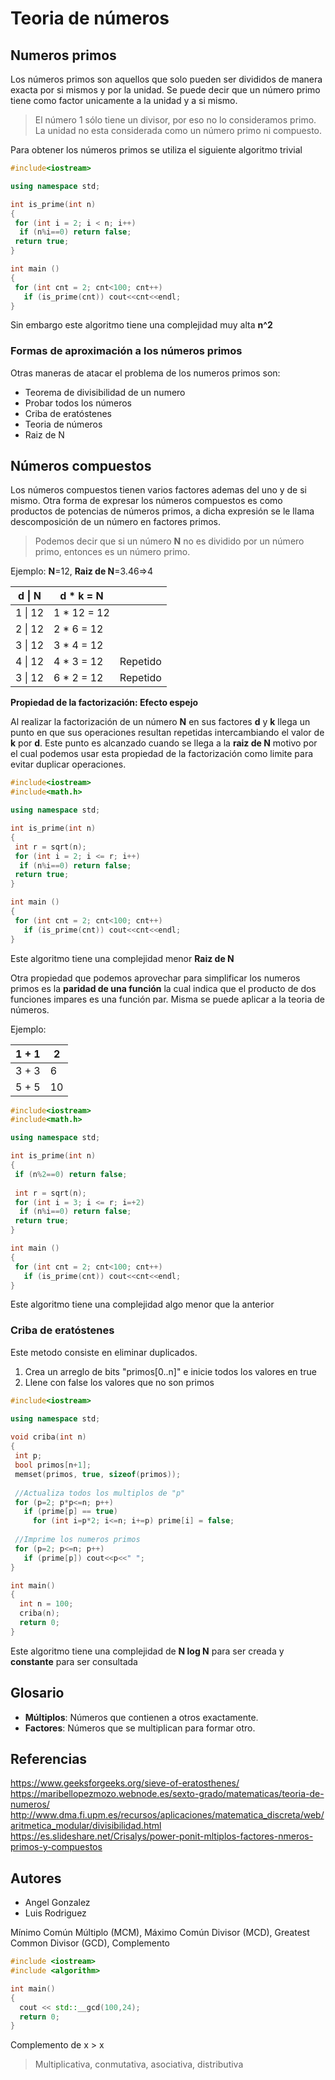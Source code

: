 # Teoria de números

## Numeros primos

Los números primos son aquellos que solo pueden ser divididos de manera exacta por si mismos y por la unidad. Se puede decir que un número primo tiene como factor unicamente a la unidad y a si mismo.

> El número 1 sólo tiene un divisor, por eso no lo consideramos primo. La unidad no esta considerada como un número primo ni compuesto.

Para obtener los números primos se utiliza el siguiente algoritmo trivial

```c++
#include<iostream>

using namespace std;

int is_prime(int n)
{
 for (int i = 2; i < n; i++)
  if (n%i==0) return false;
 return true;
}

int main ()
{
 for (int cnt = 2; cnt<100; cnt++)
   if (is_prime(cnt)) cout<<cnt<<endl;
}
```
Sin embargo este algoritmo tiene una complejidad muy alta **n^2**

### Formas de aproximación a los números primos

Otras maneras de atacar el problema de los numeros primos son:

* Teorema de divisibilidad de un numero
* Probar todos los números
* Criba de eratóstenes
* Teoria de números
* Raiz de N

## Números compuestos

Los números compuestos tienen varios factores ademas del uno y de si mismo. Otra forma de expresar los números compuestos es como productos de potencias de números primos, a dicha expresión se le llama descomposición de un número en factores primos.

> Podemos decir que si un número **N** no es dividido por un número primo, entonces es un número primo.

Ejemplo: **N**=12, **Raiz de N**=3.46=>4

| d \| N | d * k = N | |
| --- | --- | --- |
| 1 \| 12 | 1 * 12 = 12 | |
| 2 \| 12 | 2 * 6 = 12 | |
| 3 \| 12 | 3 * 4 = 12 | |
| 4 \| 12 | 4 * 3 = 12 | Repetido |
| 3 \| 12 | 6 * 2 = 12 | Repetido |

**Propiedad de la factorización: Efecto espejo**

Al realizar la factorización de un número **N** en sus factores **d** y **k** llega un punto en que sus operaciones resultan repetidas intercambiando el valor de **k** por **d**. Este punto es alcanzado cuando se llega a la **raiz de N** motivo por el cual podemos usar esta propiedad de la factorización como limite para evitar duplicar operaciones.

```c++
#include<iostream>
#include<math.h>

using namespace std;

int is_prime(int n)
{
 int r = sqrt(n);
 for (int i = 2; i <= r; i++)
  if (n%i==0) return false;
 return true;
}

int main ()
{
 for (int cnt = 2; cnt<100; cnt++)
   if (is_prime(cnt)) cout<<cnt<<endl;
}
```
Este algoritmo tiene una complejidad menor **Raiz de N**

Otra propiedad que podemos aprovechar para simplificar los numeros primos es la **paridad de una función** la cual indica que el producto de dos funciones impares es una función par. Misma se puede aplicar a la teoria de números.

Ejemplo:

| 1 + 1 | 2 |
|---|---|
| 3 + 3 | 6 |
| 5 + 5 | 10 |

```c++
#include<iostream>
#include<math.h>

using namespace std;

int is_prime(int n)
{
 if (n%2==0) return false;
 
 int r = sqrt(n);
 for (int i = 3; i <= r; i=+2)
  if (n%i==0) return false;
 return true;
}

int main ()
{
 for (int cnt = 2; cnt<100; cnt++)
   if (is_prime(cnt)) cout<<cnt<<endl;
}
```
Este algoritmo tiene una complejidad algo menor que la anterior

### Criba de eratóstenes

Este metodo consiste en eliminar duplicados.
 1. Crea un arreglo de bits "primos[0..n]" e inicie todos los valores en true
 2. Llene con false los valores que no son primos

```c++
#include<iostream>

using namespace std;
 
void criba(int n)
{
 int p;
 bool primos[n+1];
 memset(primos, true, sizeof(primos));
 
 //Actualiza todos los multiplos de "p"
 for (p=2; p*p<=n; p++)
   if (prime[p] == true)
     for (int i=p*2; i<=n; i+=p) prime[i] = false;
 
 //Imprime los numeros primos
 for (p=2; p<=n; p++)
   if (prime[p]) cout<<p<<" ";
} 

int main()
{
  int n = 100;
  criba(n);
  return 0;
}
```
Este algoritmo tiene una complejidad de **N log N** para ser creada y **constante** para ser consultada

## Glosario
* **Múltiplos**: Números que contienen a otros exactamente.
* **Factores**: Números que se multiplican para formar otro.


## Referencias
https://www.geeksforgeeks.org/sieve-of-eratosthenes/<br/>
https://maribellopezmozo.webnode.es/sexto-grado/matematicas/teoria-de-numeros/<br/>
http://www.dma.fi.upm.es/recursos/aplicaciones/matematica_discreta/web/aritmetica_modular/divisibilidad.html<br/>
https://es.slideshare.net/Crisalys/power-ponit-mltiplos-factores-nmeros-primos-y-compuestos<br/>

## Autores
* Angel Gonzalez
* Luis Rodriguez

Mínimo Común Múltiplo (MCM), Máximo Común Divisor (MCD), Greatest Common Divisor (GCD), Complemento

```c++
#include <iostream>
#include <algorithm>

int main()
{
  cout << std::__gcd(100,24);
  return 0;
}
```

Complemento de x > x
> Multiplicativa, conmutativa, asociativa, distributiva
